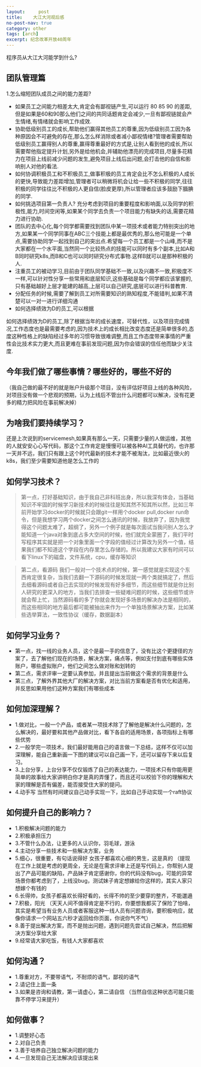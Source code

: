 ```yaml
---
layout:     post
title:    大江大河观后感
no-post-nav: true
category: other
tags: [arch]
excerpt: 纪念改革开放40周年
---
```


程序员从大江大河能学到什么?




## 团队管理篇

1.怎么缩短团队成员之间的能力差距?

   - 如果员工之间能力相差太大,肯定会有鄙视链产生,可以运行 80 85 90 的差距,但是如果是60和90那么他们之间的共同话题肯定会减少,一旦有鄙视链就会产生情绪,有情绪就会影响工作成效.
   - 协助低级别员工的成长,帮助他们赢得其他员工的尊重,因为低级别员工因为各种原因会不可避免的存在,那么怎么样消除或者减小鄙视情绪?管理者需要帮助低级别员工赢得别人的尊重,赢得尊重最好的方式是,让别人看到他的成长,所以需要帮他指定提升计划,另外是给他机会,并辅助他漂亮的完成项目,尽量多花精力在项目上线前减少问题的发生,避免项目上线后出问题,会打击他的自信和影响别人对他的看法.
   - 如何协调积极员工和不积极员工,做事积极的员工肯定会比不怎么积极的人成长的更快,导致能力差距增加,管理者可以稍微将机会让给一些不积极的同学,往往积极的同学往往比不积极的人更自信(脸皮更厚),所以管理者应该多鼓励下腼腆的同学.
   - 如何挑选项目第一负责人? 充分考虑到项目的重要程度和影响面,以及同学的积极性,能力,时间空闲等,如果某个同学去负责一个项目能力有缺失的话,需要花精力进行协助.
   - 团队的去中心化,每个同学都需要找到团队中某一项技术或者能力特别突出的地方,如果某一个同学同事在ABC三个技能上都是最优秀的,那么他可能是一个单点,需要协助同学一起找到自己的突出点.希望每一个员工都是一个山峰,而不是大家都在一个水平面,当然同一个比较热点的技能可以同时有多个副本,比如A和B同时研究k8s,而B和C也可以同时研究分布式事物.这样B就可以是那种积极的人.
   - 注重员工的被动学习,目前由于团队同学基础不一致,以及兴趣不一致,积极度不一样,可以针对性分享一些常用和底层知识,这些基础是每个同学都应该掌握的,只有基础越好上层才能建的越高,上层可以自己研究,底层可以进行科普教育.
   - 分配任务的时候,需要了解到员工对所需要知识的熟知程度,不能错判,如果不清楚可以一对一进行详细沟通
   - 如何选择绩效为D的员工,可以根据

   如何选择绩效为D的员工,除了根据当年的成长速度，可替代性，以及项目完成情况,工作态度也是最需要考虑的,因为技术上的成长相比改变态度还是简单很多的,态度这种性格上的缺陷经过多年的习惯导致很难调整,而且工作态度带来事情的严重性会比技术实力更大,而且更难在事前发现问题,因为你会错误的信任他而缺少关注度.


## 今年我们做了哪些事情？哪些好的，哪些不好的
（我自己做的最不好的就是账户升级那个项目，没有评估好项目上线的各种风险，对项目没有做一个悲观的预期，认为上线后不管出什么问题都可以解决，没有花更多的精力把风险在事前解决掉）

## 为啥我们要持续学习？
还是上次说到的servicemesh,如果真有那么一天，只需要少量的人做运维，其他的人就安安心心写代码，那这个工作肯定是慢慢可以被各种AI工具替代的，也许那一天并不远，我们只有跟上这个时代最新的技术才能不被淘汰，比如最近很火的k8s，我们至少需要知道他是怎么工作的

## 如何学习技术？

>第一点，打好基础知识，由于我自己非科班出身，所以我深有体会，当基础知识不牢固的时候学习新技术的时候往往是知其然不知其所以然，比如三年前开始学习docker的时候就只会跟git一样用个docker pull,docker run命令，但是我想学习两个docker之间怎么通讯的时候，我放弃了，因为我觉得这个问题太难了，超纲了，另外一个例子就是每次面试当我问别人怎么才能知道一个java对象到底占多大空间的时候，他们就完全蒙圈了，我们平时写程序其实就是把一个对象里面一个字段的值经过计算改为另外一个值，结果我们都不知道这个字段在内存里怎么存储的。所以我建议大家有时间可以看下linux下的磁盘，文件系统，cpu，缓存等知识

>第二点，看源码  我们一般对一个技术点的时候，第一感觉就是实现这个东西肯定很复杂，当我们去翻一下源码的时候发现就一两个类就搞定了，然后去细看源码或者自己去实现的时候发现有好多细节，而这些细节就是你比别人研究的更深入的地方，当我们去排查一些疑难问题的时候，这些细节或许就会帮上忙，当然源码看的多了你就会发现好多场景的解决办法是相同的，而这些相同的地方最后都可能被抽出来作为一个单独场景解决方案，比如某些选举算法，一致性协议（缓存，数据副本）

## 如何学习业务？
- 第一点，找一线的业务人员，这个是最一手的信息了，没有比这个更捷径的方案了，去了解他们现在的场景，解决方案，痛点等，例如支付到底有哪些实体账户，哪些虚拟账户，他们之间怎么做对账和划转的
- 第二点，需求评审一定要认真参加，并且提出当前做这个需求的背景是什么
- 第三点，了解外界其他大厂的解决方案，对比当前方案看是否有优化和适用，并反思如果用他们这种方案我们有哪些成本

## 如何加深理解？
- 1.做对比，一般一个产品，或者某一项技术除了了解他是解决什么问题的，怎么解决的，最好要和其他产品做对比，看下各自的适用场景，各项指标上有哪些优势
- 2.一般学完一项技术，我们最好能用自己的语言做一下总结，这样不仅可以加深理解，能自己重新画一下图的建议可以自己画一下，还可以留存下来以后复习。
- 3.上台分享，上台分享不仅仅锻炼了自己的表达能力，一项技术只有你能用更简单的故事给大家讲明白你才是真的弄懂了，而且还可以校验下你的理解和大家的理解是否有偏差，能否接受住大家的提问。
- 4.动手写 当然有时间建议自己动手实现一下，比如自己手动实现一个raft协议

## 如何提升自己的影响力？
- 1.积极解决问题的能力
- 2.积极承担压力
- 3.不管什么办法，让更多的人认识你，羽毛球，游泳
- 4.主动分享一些技术和一些解决方案，业务
- 5.细心，很重要，有句话说得好 女孩子都喜欢心细的男生，这是真的 （提现在工作上就是考虑的更周全，无论是在需求评审上还是写代码上，你帮别人提出了产品可能的缺陷，产品妹子肯定感谢你，你的代码没有bug，可能的异常场景你都考虑到了，上线没bug，测试妹子肯定想嫁给你这样的，其实人家只想嫁个有钱的
- 6.长得帅，女孩子都喜欢长得好看的，长得不帅的至少要穿的整齐，不能邋遢
- 7.积极，阳光 （天天人间不值得肯定是不行的，你要想我都买了保险了怕啥，其实是希望当有业务人员或者客服这种一线人员有问题咨询，要积极响应，就像你请求一个网站五六秒才返回给你页面，你说你气不气）
- 8.善于提出解决方案，而不是抛出问题，遇到问题先尝试自己解决，然后把解决方案分享给大家
- 9.经常请大家吃饭，有钱人大家都喜欢

## 如何沟通？
- 1.尊重对方，不要带语气，不耐烦的语气，鄙视的语气
- 2.请记住上面一条
- 3.如果是咨询和请教，第一请虚心，第二请自信 （当然自信这种状态可能只能靠不停学习来提升）

## 如何做事？
- 1.调整好心态
- 2.对自己负责
- 3.善于培养自己独立解决问题的能力
- 4.一旦发现自己无法解决应该提出来

